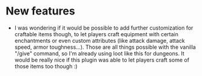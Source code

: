 # New features
- I was wondering if it would be possible to add further customization for craftable items though, to let players craft equipment with certain enchantments or even custom attributes (like attack damage, attack speed, armor toughness...). Those are all things possible with the vanilla "/give" command, so I'm already using loot like this for dungeons. It would be really nice if this plugin was able to let players craft some of those items too though :)
